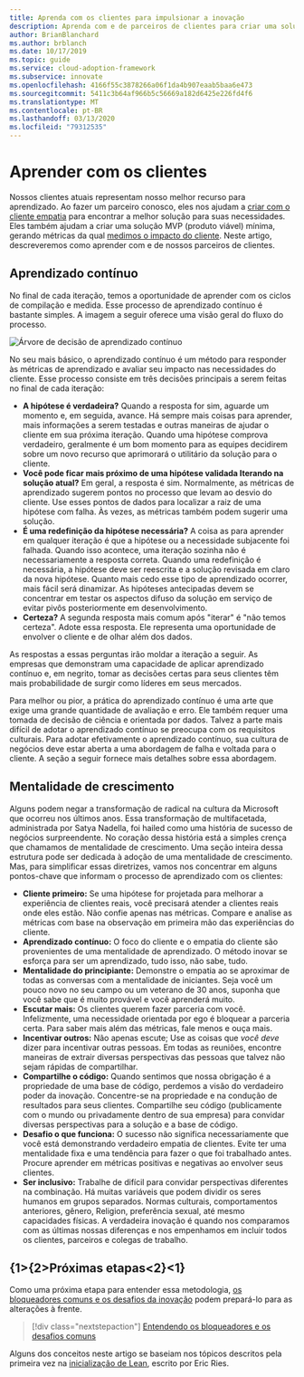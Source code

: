 ```yaml
---
title: Aprenda com os clientes para impulsionar a inovação
description: Aprenda com e de parceiros de clientes para criar uma solução de MVP (produto viável) mínima com empatia e gerar métricas de impacto no cliente.
author: BrianBlanchard
ms.author: brblanch
ms.date: 10/17/2019
ms.topic: guide
ms.service: cloud-adoption-framework
ms.subservice: innovate
ms.openlocfilehash: 4166f55c3878266a06f1da4b907eaab5baa6e473
ms.sourcegitcommit: 5411c3b64af966b5c56669a182d6425e226fd4f6
ms.translationtype: MT
ms.contentlocale: pt-BR
ms.lasthandoff: 03/13/2020
ms.locfileid: "79312535"
---
```

# <a name="learn-with-customers"></a>Aprender com os clientes

Nossos clientes atuais representam nosso melhor recurso para aprendizado. Ao fazer um parceiro conosco, eles nos ajudam a [criar com o cliente empatia](./build.md) para encontrar a melhor solução para suas necessidades. Eles também ajudam a criar uma solução MVP (produto viável) mínima, gerando métricas da qual [medimos o impacto do cliente](./measure.md). Neste artigo, descreveremos como aprender com e de nossos parceiros de clientes.

## <a name="continuous-learning"></a>Aprendizado contínuo

No final de cada iteração, temos a oportunidade de aprender com os ciclos de compilação e medida. Esse processo de aprendizado contínuo é bastante simples. A imagem a seguir oferece uma visão geral do fluxo do processo.

![Árvore de decisão de aprendizado contínuo](../../_images/innovate/continuous-learning.png)

No seu mais básico, o aprendizado contínuo é um método para responder às métricas de aprendizado e avaliar seu impacto nas necessidades do cliente. Esse processo consiste em três decisões principais a serem feitas no final de cada iteração:

- **A hipótese é verdadeira?** Quando a resposta for sim, aguarde um momento e, em seguida, avance. Há sempre mais coisas para aprender, mais informações a serem testadas e outras maneiras de ajudar o cliente em sua próxima iteração. Quando uma hipótese comprova verdadeiro, geralmente é um bom momento para as equipes decidirem sobre um novo recurso que aprimorará o utilitário da solução para o cliente.
- **Você pode ficar mais próximo de uma hipótese validada Iterando na solução atual?** Em geral, a resposta é sim. Normalmente, as métricas de aprendizado sugerem pontos no processo que levam ao desvio do cliente. Use esses pontos de dados para localizar a raiz de uma hipótese com falha. Às vezes, as métricas também podem sugerir uma solução.
- **É uma redefinição da hipótese necessária?** A coisa as para aprender em qualquer iteração é que a hipótese ou a necessidade subjacente foi falhada. Quando isso acontece, uma iteração sozinha não é necessariamente a resposta correta. Quando uma redefinição é necessária, a hipótese deve ser reescrita e a solução revisada em claro da nova hipótese. Quanto mais cedo esse tipo de aprendizado ocorrer, mais fácil será dinamizar. As hipóteses antecipadas devem se concentrar em testar os aspectos difuso da solução em serviço de evitar pivôs posteriormente em desenvolvimento.
- **Certeza?** A segunda resposta mais comum após "iterar" é "não temos certeza". Adote essa resposta. Ele representa uma oportunidade de envolver o cliente e de olhar além dos dados.

As respostas a essas perguntas irão moldar a iteração a seguir. As empresas que demonstram uma capacidade de aplicar aprendizado contínuo e, em negrito, tomar as decisões certas para seus clientes têm mais probabilidade de surgir como líderes em seus mercados.

Para melhor ou pior, a prática do aprendizado contínuo é uma arte que exige uma grande quantidade de avaliação e erro. Ele também requer uma tomada de decisão de ciência e orientada por dados. Talvez a parte mais difícil de adotar o aprendizado contínuo se preocupa com os requisitos culturais. Para adotar efetivamente o aprendizado contínuo, sua cultura de negócios deve estar aberta a uma abordagem de falha e voltada para o cliente. A seção a seguir fornece mais detalhes sobre essa abordagem.

## <a name="growth-mindset"></a>Mentalidade de crescimento

Alguns podem negar a transformação de radical na cultura da Microsoft que ocorreu nos últimos anos. Essa transformação de multifacetada, administrada por Satya Nadella, foi hailed como uma história de sucesso de negócios surpreendente. No coração dessa história está a simples crença que chamamos de mentalidade de crescimento. Uma seção inteira dessa estrutura pode ser dedicada à adoção de uma mentalidade de crescimento. Mas, para simplificar essas diretrizes, vamos nos concentrar em alguns pontos-chave que informam o processo de aprendizado com os clientes:

- **Cliente primeiro:** Se uma hipótese for projetada para melhorar a experiência de clientes reais, você precisará atender a clientes reais onde eles estão. Não confie apenas nas métricas. Compare e analise as métricas com base na observação em primeira mão das experiências do cliente.
- **Aprendizado contínuo:** O foco do cliente e o empatia do cliente são provenientes de uma mentalidade de aprendizado. O método inovar se esforça para ser um aprendizado, tudo isso, não sabe, tudo.
- **Mentalidade do principiante:** Demonstre o empatia ao se aproximar de todas as conversas com a mentalidade de iniciantes. Seja você um pouco novo no seu campo ou um veterano de 30 anos, suponha que você sabe que é muito provável e você aprenderá muito.
- **Escutar mais:** Os clientes querem fazer parceria com você. Infelizmente, uma necessidade orientada por ego é bloquear a parceria certa. Para saber mais além das métricas, fale menos e ouça mais.
- **Incentivar outros:** Não apenas escute; Use as coisas que *você deve* dizer para incentivar outras pessoas. Em todas as reuniões, encontre maneiras de extrair diversas perspectivas das pessoas que talvez não sejam rápidas de compartilhar.
- **Compartilhe o código:** Quando sentimos que nossa obrigação é a propriedade de uma base de código, perdemos a visão do verdadeiro poder da inovação. Concentre-se na propriedade e na condução de resultados para seus clientes. Compartilhe seu código (publicamente com o mundo ou privadamente dentro de sua empresa) para convidar diversas perspectivas para a solução e a base de código.
- **Desafio o que funciona:** O sucesso não significa necessariamente que você está demonstrando verdadeiro empatia de clientes. Evite ter uma mentalidade fixa e uma tendência para fazer o que foi trabalhado antes. Procure aprender em métricas positivas e negativas ao envolver seus clientes.
- **Ser inclusivo:** Trabalhe de difícil para convidar perspectivas diferentes na combinação. Há muitas variáveis que podem dividir os seres humanos em grupos separados. Normas culturais, comportamentos anteriores, gênero, Religion, preferência sexual, até mesmo capacidades físicas. A verdadeira inovação é quando nos comparamos com as últimas nossas diferenças e nos empenhamos em incluir todos os clientes, parceiros e colegas de trabalho.

## <a name="next-steps"></a>{1&gt;{2&gt;Próximas etapas&lt;2}&lt;1}

Como uma próxima etapa para entender essa metodologia, [os bloqueadores comuns e os desafios da inovação](./challenges.md) podem prepará-lo para as alterações à frente.

> [!div class="nextstepaction"]
> [Entendendo os bloqueadores e os desafios comuns](./challenges.md)

Alguns dos conceitos neste artigo se baseiam nos tópicos descritos pela primeira vez na [inicialização de Lean](http://theleanstartup.com/book), escrito por Eric Ries.

